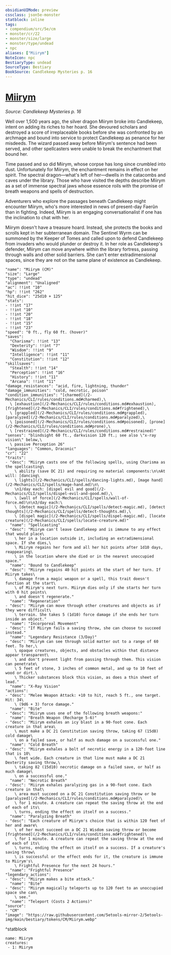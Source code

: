 ```yaml
---
obsidianUIMode: preview
cssclass: json5e-monster
statblock: inline
tags:
- compendium/src/5e/cm
- monster/cr/22
- monster/size/large
- monster/type/undead
- npc
aliases: ["Miirym"]
NoteIcon: npc
BestiaryType: undead
SourceType: Bestiary
BookSource: Candlekeep Mysteries p. 16
---
```

# [Miirym](2-Mechanics/CLI/bestiary/npc/miirym-cm.md)
*Source: Candlekeep Mysteries p. 16*  

Well over 1,500 years ago, the silver dragon Miirym broke into Candlekeep, intent on adding its riches to her hoard. She devoured scholars and destroyed a score of irreplaceable books before she was confronted by an archmage and bound into service to protect Candlekeep as penance for her misdeeds. The wizard passed away before Miirym's sentence had been served, and other spellcasters were unable to break the enchantment that bound her.

Time passed and so did Miirym, whose corpse has long since crumbled into dust. Unfortunately for Miirym, the enchantment remains in effect on her spirit. The spectral dragon—what's left of her—dwells in the catacombs and caves under the library. Those who have visited the depths describe Miirym as a set of immense spectral jaws whose essence roils with the promise of breath weapons and spells of destruction.

Adventurers who explore the passages beneath Candlekeep might encounter Miirym, who's more interested in news of present-day Faerûn than in fighting. Indeed, Miirym is an engaging conversationalist if one has the inclination to chat with her.

Miirym doesn't have a treasure hoard. Instead, she protects the books and scrolls kept in her subterranean domain. The Sentinel Wyrm can be summoned by the Keeper of Tomes and called upon to defend Candlekeep from invaders who would plunder or destroy it. In her role as Candlekeep's defender, Miirym can move anywhere within the library fortress, passing through walls and other solid barriers. She can't enter extradimensional spaces, since they are not on the same plane of existence as Candlekeep.

```statblock
"name": "Miirym (CM)"
"size": "Large"
"type": "undead"
"alignment": "Unaligned"
"ac": !!int "10"
"hp": !!int "262"
"hit_dice": "25d10 + 125"
"stats":
- !!int "17"
- !!int "10"
- !!int "20"
- !!int "18"
- !!int "15"
- !!int "23"
"speed": "0 ft., fly 60 ft. (hover)"
"saves":
  "Charisma": !!int "13"
  "Dexterity": !!int "7"
  "Wisdom": !!int "9"
  "Intelligence": !!int "11"
  "Constitution": !!int "12"
"skillsaves":
  "Stealth": !!int "14"
  "Perception": !!int "16"
  "History": !!int "11"
  "Arcana": !!int "11"
"damage_resistances": "acid, fire, lightning, thunder"
"damage_immunities": "cold, necrotic, poison"
"condition_immunities": "[charmed](/2-Mechanics/CLI/rules/conditions.md#charmed),\
  \ [exhaustion](/2-Mechanics/CLI/rules/conditions.md#exhaustion), [frightened](/2-Mechanics/CLI/rules/conditions.md#frightened),\
  \ [grappled](/2-Mechanics/CLI/rules/conditions.md#grappled), [paralyzed](/2-Mechanics/CLI/rules/conditions.md#paralyzed),\
  \ [poisoned](/2-Mechanics/CLI/rules/conditions.md#poisoned), [prone](/2-Mechanics/CLI/rules/conditions.md#prone),\
  \ [restrained](/2-Mechanics/CLI/rules/conditions.md#restrained)"
"senses": "blindsight 60 ft., darkvision 120 ft.; see also \"x-ray vision\" below,\
  \ passive Perception 26"
"languages": "Common, Draconic"
"cr": "22"
"traits":
- "desc": "Miirym casts one of the following spells, using Charisma as the spellcasting\
    \ ability (save DC 21) and requiring no material components:\n\nAt will: [dancing\
    \ lights](/2-Mechanics/CLI/spells/dancing-lights.md), [mage hand](/2-Mechanics/CLI/spells/mage-hand.md)\n\
    \n1/day each: [dispel evil and good](/2-Mechanics/CLI/spells/dispel-evil-and-good.md),\
    \ [wall of force](/2-Mechanics/CLI/spells/wall-of-force.md)\n\n3/day each:\
    \ [detect magic](/2-Mechanics/CLI/spells/detect-magic.md), [detect thoughts](/2-Mechanics/CLI/spells/detect-thoughts.md),\
    \ [dispel magic](/2-Mechanics/CLI/spells/dispel-magic.md), [locate creature](/2-Mechanics/CLI/spells/locate-creature.md)"
  "name": "Spellcasting"
- "desc": "Miirym can't leave Candlekeep and is immune to any effect that would place\
    \ her in a location outside it, including an extradimensional space. If she dies,\
    \ Miirym regains her form and all her hit points after 1d10 days, reappearing\
    \ in the location where she died or in the nearest unoccupied space."
  "name": "Bound to Candlekeep"
- "desc": "Miirym regains 40 hit points at the start of her turn. If Miirym takes\
    \ damage from a magic weapon or a spell, this trait doesn't function at the start\
    \ of Miirym's next turn. Miirym dies only if she starts her turn with 0 hit points\
    \ and doesn't regenerate."
  "name": "Regeneration"
- "desc": "Miirym can move through other creatures and objects as if they were difficult\
    \ terrain. She takes 5 (1d10) force damage if she ends her turn inside an object."
  "name": "Incorporeal Movement"
- "desc": "If Miirym fails a saving throw, she can choose to succeed instead."
  "name": "Legendary Resistance (3/Day)"
- "desc": "Miirym can see through solid matter out to a range of 60 feet. To her,\
    \ opaque creatures, objects, and obstacles within that distance appear transparent\
    \ and don't prevent light from passing through them. This vision can penetrate\
    \ 5 feet of stone, 3 inches of common metal, and up to 10 feet of wood or dirt.\
    \ Thicker substances block this vision, as does a thin sheet of lead."
  "name": "X-Ray Vision"
"actions":
- "desc": "Melee Weapon Attack: +10 to hit, reach 5 ft., one target. Hit: 34\
    \ (9d6 + 3) force damage."
  "name": "Bite"
- "desc": "Miirym uses one of the following breath weapons:"
  "name": "Breath Weapon (Recharge 5-6)"
- "desc": "Miirym exhales an icy blast in a 90-foot cone. Each creature in that area\
    \ must make a DC 21 Constitution saving throw, taking 67 (15d8) cold damage\
    \ on a failed save, or half as much damage on a successful one."
  "name": "Cold Breath"
- "desc": "Miirym exhales a bolt of necrotic energy in a 120-foot line that is 10\
    \ feet wide. Each creature in that line must make a DC 21 Dexterity saving throw,\
    \ taking 82 (15d10) necrotic damage on a failed save, or half as much damage\
    \ on a successful one."
  "name": "Necrotic Breath"
- "desc": "Miirym exhales paralyzing gas in a 90-foot cone. Each creature in that\
    \ area must succeed on a DC 21 Constitution saving throw or be [paralyzed](/2-Mechanics/CLI/rules/conditions.md#paralyzed)\
    \ for 1 minute. A creature can repeat the saving throw at the end of each of its\
    \ turns, ending the effect on itself on a success."
  "name": "Paralyzing Breath"
- "desc": "Each creature of Miirym's choice that is within 120 feet of her and aware\
    \ of her must succeed on a DC 21 Wisdom saving throw or become [frightened](/2-Mechanics/CLI/rules/conditions.md#frightened)\
    \ for 1 minute. A creature can repeat the saving throw at the end of each of its\
    \ turns, ending the effect on itself on a success. If a creature's saving throw\
    \ is successful or the effect ends for it, the creature is immune to Miirym's\
    \ Frightful Presence for the next 24 hours."
  "name": "Frightful Presence"
"legendary_actions":
- "desc": "Miirym makes a bite attack."
  "name": "Bite"
- "desc": "Miirym magically teleports up to 120 feet to an unoccupied space she can\
    \ see."
  "name": "Teleport (Costs 2 Actions)"
"source":
- "CM"
"image": "https://raw.githubusercontent.com/5etools-mirror-2/5etools-img/main/bestiary/tokens/CM/Miirym.webp"
```
^statblock

```encounter-table
name: Miirym
creatures:
 - 1: Miirym
```